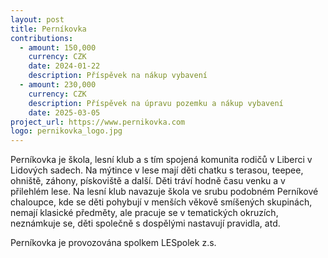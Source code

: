 ```yaml
---
layout: post
title: Perníkovka
contributions:
  - amount: 150,000
    currency: CZK
    date: 2024-01-22
    description: Příspěvek na nákup vybavení
  - amount: 230,000
    currency: CZK
    description: Příspěvek na úpravu pozemku a nákup vybavení
    date: 2025-03-05
project_url: https://www.pernikovka.com
logo: pernikovka_logo.jpg
---
```


Perníkovka je škola, lesní klub a s tím spojená komunita rodičů v Liberci v Lidových sadech. Na mýtince v lese mají děti chatku s terasou, teepee, ohniště, záhony, pískoviště a další. Děti tráví hodně času venku a v přilehlém lese. Na lesní klub navazuje škola ve srubu podobném Perníkové chaloupce, kde se děti pohybují v menších věkově smíšených skupinách, nemají klasické předměty, ale pracuje se v tematických okruzích, neznámkuje se, děti společně s dospělými nastavují pravidla, atd.

Perníkovka je provozována spolkem LESpolek z.s. 
